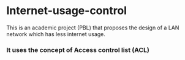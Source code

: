 <h1> Internet-usage-control </h1>
  <p> This is an academic project (PBL) that proposes the design of a LAN network which has less internet usage. </p>
  <h3>It uses the concept of <strong>Access control list (ACL)</strong></h3>
